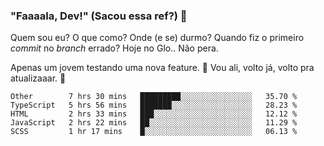 ### "Faaaala, Dev!" (Sacou essa ref?) 👋

Quem sou eu? O que como? Onde (e se) durmo? Quando fiz o primeiro *commit* no *branch* errado?
Hoje no Glo.. Não pera.

Apenas um jovem testando uma nova feature. :musical_note: Vou ali, volto já, volto pra atualizaaar. :musical_note:

<!--
**Elyabe/Elyabe** is a ✨ _special_ ✨ repository because its `README.md` (this file) appears on your GitHub profile.

Here are some ideas to get you started:

- 🔭 I’m currently working on ...
- 🌱 I’m currently learning ...
- 👯 I’m looking to collaborate on ...
- 🤔 I’m looking for help with ...
- 💬 Ask me about ...
- 📫 How to reach me: ...
- 😄 Pronouns: ...
- ⚡ Fun fact: ...
-->

<!--START_SECTION:waka-->
```text
Other        7 hrs 30 mins   █████████░░░░░░░░░░░░░░░░   35.70 % 
TypeScript   5 hrs 56 mins   ███████░░░░░░░░░░░░░░░░░░   28.23 % 
HTML         2 hrs 33 mins   ███░░░░░░░░░░░░░░░░░░░░░░   12.12 % 
JavaScript   2 hrs 22 mins   ██░░░░░░░░░░░░░░░░░░░░░░░   11.29 % 
SCSS         1 hr 17 mins    █░░░░░░░░░░░░░░░░░░░░░░░░   06.13 %
```
<!--END_SECTION:waka-->
